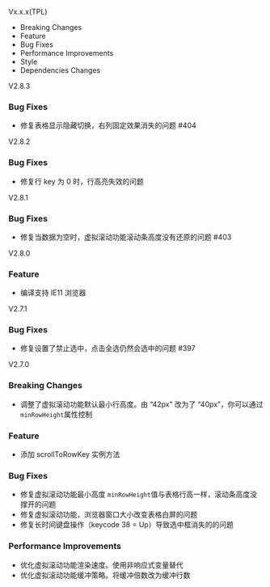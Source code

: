 Vx.x.x(TPL)

-   Breaking Changes
-   Feature
-   Bug Fixes
-   Performance Improvements
-   Style
-   Dependencies Changes

V2.8.3

### Bug Fixes

-   修复表格显示隐藏切换，右列固定效果消失的问题 #404

V2.8.2

### Bug Fixes

-   修复行 key 为 0 时，行高亮失效的问题

V2.8.1

### Bug Fixes

-   修复当数据为空时，虚拟滚动功能滚动条高度没有还原的问题 #403

V2.8.0

### Feature

-   编译支持 IE11 浏览器

V2.7.1

### Bug Fixes

-   修复设置了禁止选中，点击全选仍然会选中的问题 #397

V2.7.0

### Breaking Changes

-   调整了虚拟滚动功能默认最小行高度。由 “42px” 改为了 “40px”，你可以通过`minRowHeight`属性控制

### Feature

-   添加 scrollToRowKey 实例方法

### Bug Fixes

-   修复虚拟滚动功能最小高度 `minRowHeight`值与表格行高一样，滚动条高度没撑开的问题
-   修复虚拟滚动功能，浏览器窗口大小改变表格白屏的问题
-   修复长时间键盘操作（keycode 38 = Up）导致选中框消失的的问题

### Performance Improvements

-   优化虚拟滚动功能渲染速度。使用非响应式变量替代
-   优化虚拟滚动功能缓冲策略。将缓冲倍数改为缓冲行数
